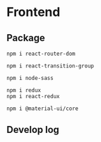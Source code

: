 # Frontend

## Package

```termianal
npm i react-router-dom
```

```terminal
npm i react-transition-group
```

```terminal
npm i node-sass
```

```terminal
npm i redux
npm i react-redux
```

```terminal
npm i @material-ui/core
```

## Develop log
